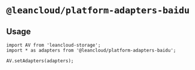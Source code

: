 # `@leancloud/platform-adapters-baidu`

## Usage

```
import AV from 'leancloud-storage';
import * as adapters from '@leancloud/platform-adapters-baidu';

AV.setAdapters(adapters);
```
